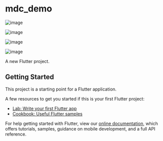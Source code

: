 # mdc_demo

![image](https://github.com/pheromone/Flutter_learn_demo/blob/master/%E5%9F%BA%E7%A1%80Widget/mdc_demo/Chip.png) <br/>

![image](https://github.com/pheromone/Flutter_learn_demo/blob/master/%E5%9F%BA%E7%A1%80Widget/mdc_demo/DataTable.png) <br/>

![image](https://github.com/pheromone/Flutter_learn_demo/blob/master/%E5%9F%BA%E7%A1%80Widget/mdc_demo/PaginatedDataTable.png) <br/>

![image](https://github.com/pheromone/Flutter_learn_demo/blob/master/%E5%9F%BA%E7%A1%80Widget/mdc_demo/Stepper.png) <br/>



A new Flutter project.

## Getting Started

This project is a starting point for a Flutter application.

A few resources to get you started if this is your first Flutter project:

- [Lab: Write your first Flutter app](https://flutter.io/docs/get-started/codelab)
- [Cookbook: Useful Flutter samples](https://flutter.io/docs/cookbook)

For help getting started with Flutter, view our 
[online documentation](https://flutter.io/docs), which offers tutorials, 
samples, guidance on mobile development, and a full API reference.
